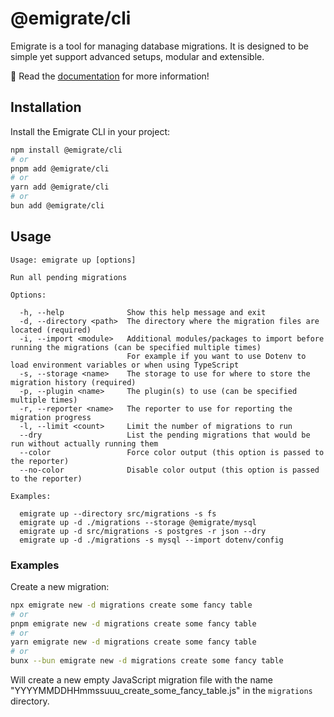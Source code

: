 # @emigrate/cli

Emigrate is a tool for managing database migrations. It is designed to be simple yet support advanced setups, modular and extensible.

📖 Read the [documentation](https://emigrate.dev) for more information!

## Installation

Install the Emigrate CLI in your project:

```bash
npm install @emigrate/cli
# or
pnpm add @emigrate/cli
# or
yarn add @emigrate/cli
# or
bun add @emigrate/cli
```

## Usage

```text
Usage: emigrate up [options]

Run all pending migrations

Options:

  -h, --help              Show this help message and exit
  -d, --directory <path>  The directory where the migration files are located (required)
  -i, --import <module>   Additional modules/packages to import before running the migrations (can be specified multiple times)
                          For example if you want to use Dotenv to load environment variables or when using TypeScript
  -s, --storage <name>    The storage to use for where to store the migration history (required)
  -p, --plugin <name>     The plugin(s) to use (can be specified multiple times)
  -r, --reporter <name>   The reporter to use for reporting the migration progress
  -l, --limit <count>     Limit the number of migrations to run
  --dry                   List the pending migrations that would be run without actually running them
  --color                 Force color output (this option is passed to the reporter)
  --no-color              Disable color output (this option is passed to the reporter)

Examples:

  emigrate up --directory src/migrations -s fs
  emigrate up -d ./migrations --storage @emigrate/mysql
  emigrate up -d src/migrations -s postgres -r json --dry
  emigrate up -d ./migrations -s mysql --import dotenv/config
```

### Examples

Create a new migration:

```bash
npx emigrate new -d migrations create some fancy table
# or
pnpm emigrate new -d migrations create some fancy table
# or
yarn emigrate new -d migrations create some fancy table
# or
bunx --bun emigrate new -d migrations create some fancy table
```

Will create a new empty JavaScript migration file with the name "YYYYMMDDHHmmssuuu_create_some_fancy_table.js" in the `migrations` directory.
